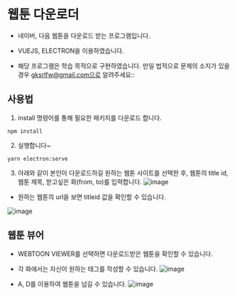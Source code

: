 # 웹툰 다운로더

* 네이버, 다음 웹툰을 다운로드 받는 프로그램입니다.

* VUEJS, ELECTRON을 이용하였습니다.

* 해당 프로그램은 학습 목적으로 구현하였습니다. 만일 법적으로 문제의 소지가 있을 경우 gksrlfw@gmail.com으로 알려주세요::

## 사용법
1. install 명령어를 통해 필요한 패키지를 다운로드 합니다.
```
npm install
```

2. 실행합니다~
```
yarn electron:serve
```
3. 아래와 같이 본인이 다운로드하길 원하는 웹툰 사이트를 선택한 후, 웹툰의 title id, 웹툰 제목, 받고싶은 화(from, to)를 입력합니다.
![image](https://user-images.githubusercontent.com/50065692/95100778-66f31080-076c-11eb-9e21-9c57e433c518.png)


* 원하는 웹툰의 url을 보면 titleid 값을 확인할 수 있습니다.

![image](https://user-images.githubusercontent.com/50065692/95099644-1f1fb980-076b-11eb-8f79-a74f3cdf075f.png)

## 웹툰 뷰어
* WEBTOON VIEWER를 선택하면 다운로드받은 웹툰을 확인할 수 있습니다.

* 각 화에서는 자신이 원하는 태그를 작성할 수 있습니다.
![image](https://user-images.githubusercontent.com/50065692/95100992-a6b9f800-076c-11eb-95d1-c67117f2980e.png)

* A, D를 이용하여 웹툰을 넘길 수 있습니다.
![image](https://user-images.githubusercontent.com/50065692/95101098-c0f3d600-076c-11eb-83aa-dc6d9a901ed0.png)
